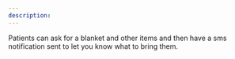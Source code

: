 ```yaml
---
description: 
---
```

Patients can ask for a blanket and other items and then have a sms notification sent to let you know what to bring them.
